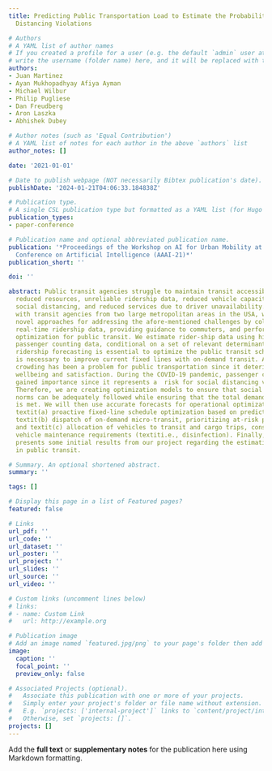 ```yaml
---
title: Predicting Public Transportation Load to Estimate the Probability of Social
  Distancing Violations

# Authors
# A YAML list of author names
# If you created a profile for a user (e.g. the default `admin` user at `content/authors/admin/`), 
# write the username (folder name) here, and it will be replaced with their full name and linked to their profile.
authors:
- Juan Martinez
- Ayan Mukhopadhyay Afiya Ayman
- Michael Wilbur
- Philip Pugliese
- Dan Freudberg
- Aron Laszka
- Abhishek Dubey

# Author notes (such as 'Equal Contribution')
# A YAML list of notes for each author in the above `authors` list
author_notes: []

date: '2021-01-01'

# Date to publish webpage (NOT necessarily Bibtex publication's date).
publishDate: '2024-01-21T04:06:33.184838Z'

# Publication type.
# A single CSL publication type but formatted as a YAML list (for Hugo requirements).
publication_types:
- paper-conference

# Publication name and optional abbreviated publication name.
publication: '*Proceedings of the Workshop on AI for Urban Mobility at the 35th AAAI
  Conference on Artificial Intelligence (AAAI-21)*'
publication_short: ''

doi: ''

abstract: Public transit agencies struggle to maintain transit accessibility with
  reduced resources, unreliable ridership data, reduced vehicle capacities due to
  social distancing, and reduced services due to driver unavailability. In collaboration
  with transit agencies from two large metropolitan areas in the USA, we are designing
  novel approaches for addressing the afore-mentioned challenges by collecting accurate
  real-time ridership data, providing guidance to commuters, and performing operational
  optimization for public transit. We estimate rider-ship data using historical automated
  passenger counting data, conditional on a set of relevant determinants. Accurate
  ridership forecasting is essential to optimize the public transit schedule,  which
  is necessary to improve current fixed lines with on-demand transit. Also, passenger
  crowding has been a problem for public transportation since it deteriorates passengers'
  wellbeing and satisfaction. During the COVID-19 pandemic, passenger crowding has
  gained importance since it represents a  risk for social distancing violations.
  Therefore, we are creating optimization models to ensure that social distancing
  norms can be adequately followed while ensuring that the total demand for transit
  is met. We will then use accurate forecasts for operational optimization that includes
  textit(a) proactive fixed-line schedule optimization based on predicted demand,
  textit(b) dispatch of on-demand micro-transit, prioritizing at-risk populations,
  and textit(c) allocation of vehicles to transit and cargo trips, considering exigent
  vehicle maintenance requirements (textiti.e., disinfection). Finally, this paper
  presents some initial results from our project regarding the estimation of ridership
  in public transit.

# Summary. An optional shortened abstract.
summary: ''

tags: []

# Display this page in a list of Featured pages?
featured: false

# Links
url_pdf: ''
url_code: ''
url_dataset: ''
url_poster: ''
url_project: ''
url_slides: ''
url_source: ''
url_video: ''

# Custom links (uncomment lines below)
# links:
# - name: Custom Link
#   url: http://example.org

# Publication image
# Add an image named `featured.jpg/png` to your page's folder then add a caption below.
image:
  caption: ''
  focal_point: ''
  preview_only: false

# Associated Projects (optional).
#   Associate this publication with one or more of your projects.
#   Simply enter your project's folder or file name without extension.
#   E.g. `projects: ['internal-project']` links to `content/project/internal-project/index.md`.
#   Otherwise, set `projects: []`.
projects: []
---
```


Add the **full text** or **supplementary notes** for the publication here using Markdown formatting.
